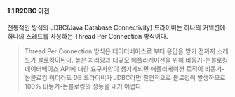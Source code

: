
#### 1.1 R2DBC 이전
전통적인 방식의 JDBC(Java Database Connectivity) 드라이버는 하나의 커넥션에 하나의 스레드를 사용하는 Thread Per Connection 방식이다.
> Thread Per Connection 방식은 데이터베이스로 부터 응답을 받기 전까지 스레드가 블로킹이된다.
> 높은 처리량과 대규모 애플리케이션을 위해 비동기-논블로킹 데이터베이스 API에 대한 요구사항이 생기게되면
> 애플리케이션 로직이 비동기-논블로킹 이더라도 DB 드라이버가 JDBC라면 필연적으로 블로킹이 발생하므로 100% 비동기-논블로킹의 성능을 내기 어렵다.
> 